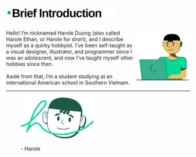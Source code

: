 <h1 id="brief_introduction">
    <a href="#user-content-brief_introduction">
        <picture>
            <source media="(prefers-color-scheme: light)" type="image/svg+xml" srcset="./assets/headers/BI%20Heading.svg">
            <source media="(prefers-color-scheme: dark)" type="image/svg+xml" srcset="./assets/headers/BI%20Heading%20Dark.svg">
            <img alt="Brief Introduction" title="Brief Introduction" type="image/svg+xml" height="42" loading="lazy" src="./assets/headers/BI%20Heading.svg">
        </picture>
    </a>
</h1>

<picture>
    <source media="(prefers-color-scheme: light)" type="image/svg+xml" srcset="./assets/illustrations/Harole%20Working%20on%20Laptop.svg">
    <source media="(prefers-color-scheme: dark)" type="image/svg+xml" srcset="./assets/illustrations/Harole%20Working%20on%20Laptop%20Dark.svg">
    <img align="right" type="image/svg+xml" src="./assets/illustrations/Harole%20Working%20on%20Laptop.svg" width="150" alt="Harole working on his laptop">
</picture>
Hello! I’m nicknamed Harole Duong (also called Harole Ethan, or Harole for short), and I describe myself as a quirky hobbyist. I've been self-taught as a visual designer, illustrator, and programmer since I was an adolescent, and now I've taught myself other hobbies since then.
<br><br>
Aside from that, I’m a student studying at an international American school in Southern Vietnam.

---

<figure title="Harole's Signature">
<img alt="Harole's Signature" type="image/svg+xml" title="Harole's Signature" width="200" src="./assets/illustrations/Harole's%20Signature.svg">
<p>- Harole</p>
</figure>
